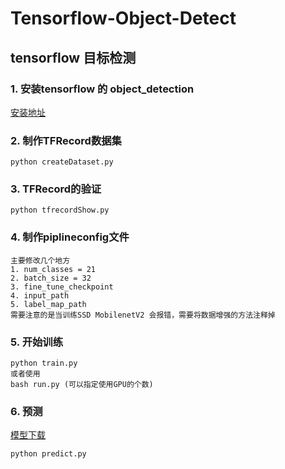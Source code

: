# Tensorflow-Object-Detect
## tensorflow 目标检测
### 1. 安装tensorflow 的 object_detection
[安装地址](https://github.com/tensorflow/models) 
### 2. 制作TFRecord数据集
```
python createDataset.py
```
### 3. TFRecord的验证
```
python tfrecordShow.py
```
### 4. 制作piplineconfig文件
```
主要修改几个地方
1. num_classes = 21
2. batch_size = 32
3. fine_tune_checkpoint 
4. input_path
5. label_map_path
需要注意的是当训练SSD MobilenetV2 会报错，需要将数据增强的方法注释掉
```
### 5. 开始训练
```
python train.py
或者使用
bash run.py (可以指定使用GPU的个数)
```
### 6. 预测
[模型下载](http://192.168.1.200)
```
python predict.py

```
